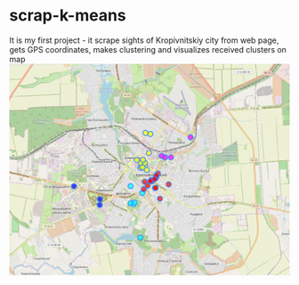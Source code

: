 # scrap-k-means
It is my first project - it scrape sights of Kropivnitskiy city from web page, gets GPS coordinates, 
makes clustering and visualizes received clusters on map  
<img src="map.png">

